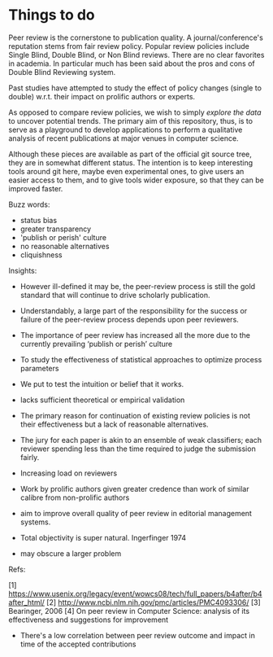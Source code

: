 # Things to do

Peer review is the cornerstone to publication quality.
A journal/conference's reputation stems from fair review policy. 
Popular review policies include Single Blind, Double Blind, or Non Blind reviews.
There are no clear favorites in academia.
In particular much has been said about the pros and cons of Double Blind Reviewing system.

Past studies have attempted to study the effect of policy changes (single to double) w.r.t. their impact on prolific authors or experts. 

As opposed to compare review policies, we wish to simply _explore the data_ to uncover potential trends.
The primary aim of this repository, thus, is to serve as a playground to develop applications to perform a qualitative analysis of recent publications at major venues in computer science. 

Although these pieces are available as part of the official git
source tree, they are in somewhat different status.  The
intention is to keep interesting tools around git here, maybe
even experimental ones, to give users an easier access to them,
and to give tools wider exposure, so that they can be improved
faster.

Buzz words:

 - status bias
 - greater transparency
 - 'publish or perish' culture
 - no reasonable alternatives
 - cliquishness

Insights:

- However ill-defined it may be, the peer-review process is still the gold standard that will continue to drive scholarly publication. 
- Understandably, a large part of the responsibility for the success or failure of the peer-review process depends upon peer reviewers. 
- The importance of peer review has increased all the more due to the currently prevailing ‘publish or perish’ culture
- To study the effectiveness of statistical approaches to optimize process parameters
- We put to test the intuition or belief that it works.
- lacks sufficient theoretical or empirical validation
- The primary reason for continuation of existing review policies is not their effectiveness but a lack of reasonable alternatives.
- The jury for each paper is akin to an ensemble of weak classifiers; each reviewer spending less than the time required to judge the submission fairly.
- Increasing load on reviewers 
- Work by prolific authors given greater credence than work of similar calibre from non-prolific authors

- aim to improve overall quality of peer review in editorial management systems.
- Total objectivity is super natural. Ingerfinger 1974
- may obscure a larger problem

Refs:

[1] https://www.usenix.org/legacy/event/wowcs08/tech/full_papers/b4after/b4after_html/
[2] http://www.ncbi.nlm.nih.gov/pmc/articles/PMC4093306/
[3] Bearinger, 2006
[4] On peer review in Computer Science: analysis of its effectiveness and suggestions for improvement
  - There's a low correlation between peer review outcome and impact in time of the accepted contributions
